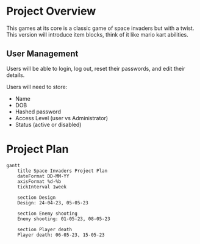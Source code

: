 # Project Overview

This games at its core is a classic game of space invaders but with a twist. This version will introduce item blocks, think of it like mario kart abilities.

## User Management
Users will be able to login, log out, reset their passwords, and edit their details.

Users will need to store:
- Name
- DOB
- Hashed password
- Access Level (user vs Administrator)
- Status (active or disabled)

# Project Plan

```mermaid
gantt
    title Space Invaders Project Plan
    dateFormat DD-MM-YY
    axisFormat %d-%b
    tickInterval 1week

    section Design
    Design: 24-04-23, 05-05-23

    section Enemy shooting
    Enemy shooting: 01-05-23, 08-05-23

    section Player death
    Player death: 06-05-23, 15-05-23
```